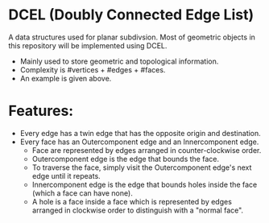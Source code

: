 # DCEL (Doubly Connected Edge List)

A data structures used for planar subdivsion. Most of geometric objects in this repository will be implemented using DCEL. 

* Mainly used to store geometric and topological information. 
* Complexity is #vertices + #edges + #faces.
* An example is given above.


# Features:
* Every edge has a twin edge that has the opposite origin and destination.
* Every face has an Outercomponent edge and an Innercomponent edge.
  * Face are represented by edges arranged in counter-clockwise order.
  * Outercomponent edge is the edge that bounds the face.
  * To traverse the face, simply visit the Outercomponent edge's next edge until it repeats.
  * Innercomponent edge is the edge that bounds holes inside the face (which a face can have none).
  * A hole is a face inside a face which is represented by edges arranged in clockwise order to distinguish with a "normal face".

